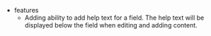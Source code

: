 * features
    * Adding ability to add help text for a field.  The help text will be displayed below the field when editing and adding content.